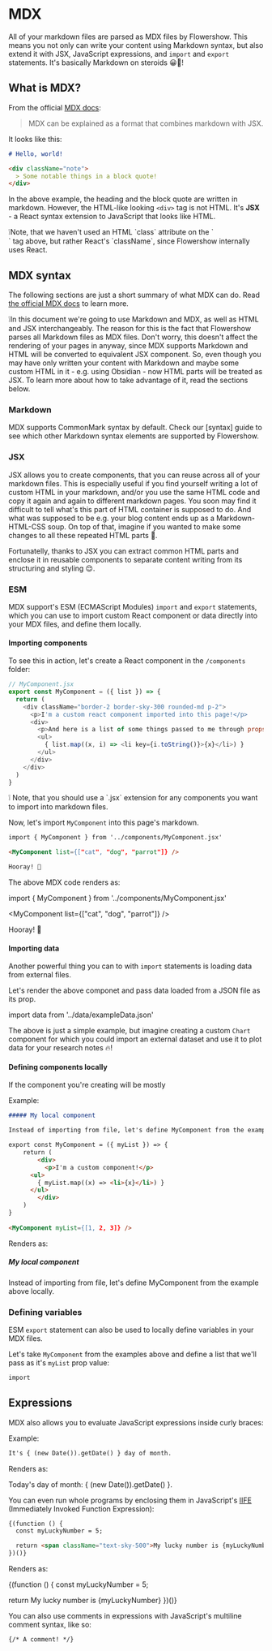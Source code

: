 # MDX

All of your markdown files are parsed as MDX files by Flowershow. This means you not only can write your content using Markdown syntax, but also extend it with JSX, JavaScript expressions, and `import` and `export` statements. It's basically Markdown on steroids 😀💪!

## What is MDX?

From the official [MDX docs](https://mdxjs.com/docs/what-is-mdx/):

> MDX can be explained as a format that combines markdown with JSX. 

It looks like this:
```md
# Hello, world!

<div className="note">
  > Some notable things in a block quote!
</div>
```

In the above example, the heading and the block quote are written in markdown. However, the HTML-like looking `<div>` tag is not HTML. It's **JSX** - a React syntax extension to JavaScript that looks like HTML.

<div className="border-2 border-slate-400 rounded-md px-4 mb-2">
❕Note, that we haven't used an HTML `class` attribute on the `<div>` tag above, but rather React's `className`, since Flowershow internally uses React.
</div>

## MDX syntax

The following sections are just a short summary of what MDX can do. Read [the official MDX docs](https://mdxjs.com/) to learn more.

<div className="border-2 border-slate-400 rounded-md px-4 mb-2">
❕In this document we're going to use Markdown and MDX, as well as HTML and JSX interchangeably. The reason for this is the fact that Flowershow parses all Markdown files as MDX files. Don't worry, this doesn't affect the rendering of your pages in anyway, since MDX supports Markdown and HTML will be converted to equivalent JSX component. So, even though you may have only written your content with Markdown and maybe some custom HTML in it - e.g. using Obsidian - now HTML parts will be treated as JSX. To learn more about how to take advantage of it, read the sections below.
</div>

### Markdown

MDX supports CommonMark syntax by default. Check our [syntax] guide to see which other Markdown syntax elements are supported by Flowershow.

### JSX

JSX allows you to create components, that you can reuse across all of your markdown files. This is especially useful if you find yourself writing a lot of custom HTML in your markdown, and/or you use the same HTML code and copy it again and again to different markdown pages. You soon may find it difficult to tell what's this part of HTML container is supposed to do. And what was supposed to be e.g. your blog content ends up as a Markdown-HTML-CSS soup. On top of that, imagine if you wanted to make some changes to all these repeated HTML parts 🤯.

Fortunatelly, thanks to JSX you can extract common HTML parts and enclose it in reusable components to separate content writing from its structuring and styling 😌. 

### ESM 

MDX support's ESM (ECMAScript Modules) `import` and `export` statements, which you can use to import custom React component or data directly into your MDX files, and define them locally.

#### Importing components

To see this in action, let's create a React component in the `/components` folder:

```js
// MyComponent.jsx
export const MyComponent = ({ list }) => {
  return (
    <div className="border-2 border-sky-300 rounded-md p-2">
      <p>I'm a custom react component imported into this page!</p>
      <div>
        <p>And here is a list of some things passed to me through props:</p>
        <ul>
          { list.map((x, i) => <li key={i.toString()}>{x}</li>) }
        </ul>
      </div>
    </div>
  )
}
```

<div className="border-2 border-slate-400 rounded-md px-4 mb-4">
❕ Note, that you should use a `.jsx` extension for any components you want to import into markdown files.
</div>

Now, let's import `MyComponent` into this page's markdown.

```md
import { MyComponent } from '../components/MyComponent.jsx'

<MyComponent list={["cat", "dog", "parrot"]} />

Hooray! 🎊
```

The above MDX code renders as:

import { MyComponent } from '../components/MyComponent.jsx'

<MyComponent list={["cat", "dog", "parrot"]} />

Hooray! 🎊

#### Importing data

Another powerful thing you can to with `import` statements is loading data from external files.

Let's render the above componet and pass data loaded from a JSON file as its prop.

import data from '../data/exampleData.json'

<MyComponent list={data.colors}/>

The above is just a simple example, but imagine creating a custom `Chart` component for which you could import an external dataset and use it to plot data for your research notes 🔥!

#### Defining components locally
If the component you're creating will be mostly

Example:

```md
##### My local component

Instead of importing from file, let's define MyComponent from the example above locally.

export const MyComponent = ({ myList }) => {
	return (
		<div>
		  <p>I'm a custom component!</p>
      <ul>
        { myList.map((x) => <li>{x}</li>) }
      </ul>
		</div>
	)
}
  
<MyComponent myList={[1, 2, 3]} />
```


Renders as:

##### My local component

Instead of importing from file, let's define MyComponent from the example above locally.


### Defining variables
ESM `export` statement can also be used to locally define variables in your MDX files. 

Let's take `MyComponent` from the examples above and define a list that we'll pass as it's `myList` prop value:

```md
import 
```

## Expressions
MDX also allows you to evaluate JavaScript expressions inside curly braces:

Example:
```md
It's { (new Date()).getDate() } day of month.
```

Renders as:

Today's day of month: { (new Date()).getDate() }.

You can even run whole programs by enclosing them in JavaScript's [IIFE](https://developer.mozilla.org/en-US/docs/Glossary/IIFE) (Immediately Invoked Function Expression):

```md
{(function () {
  const myLuckyNumber = 5;

  return <span className="text-sky-500">My lucky number is {myLuckyNumber}</span>
})()}
```

Renders as:

{(function () {
  const myLuckyNumber = 5;

  return <span className="text-sky-500">My lucky number is {myLuckyNumber}</span>
})()}


You can also use comments in expressions with JavaScript's multiline comment syntax, like so:

```md
{/* A comment! */}
```





